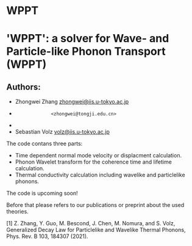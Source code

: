 # WPPT
# 'WPPT': a solver for Wave- and Particle-like Phonon Transport (WPPT)

## Authors:

- Zhongwei Zhang <zhongwei@iis.u-tokyo.ac.jp>
-                  <zhongwei@tongji.edu.cn> 
-                  
- Sebastian Volz   <volz@iis.u-tokyo.ac.jp>

The code contans three parts:

- Time dependent normal mode velocity or displacment calculation.
- Phonon Wavelet transform for the coherence time and lifetime calculation.
- Thermal conductivity calculation including wavelike and particlelike phonons.

The code is upcoming soon!

Before that please refers to our publications or preprint about the used theories.

[1] Z. Zhang, Y. Guo, M. Bescond, J. Chen, M. Nomura, and S. Volz, Generalized Decay Law for Particlelike and Wavelike Thermal Phonons, Phys. Rev. B 103, 184307 (2021).
